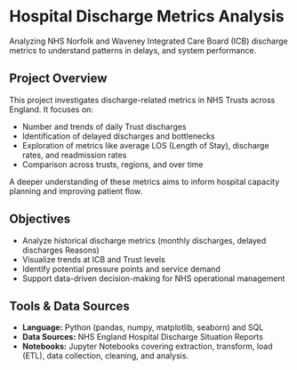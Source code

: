 # Hospital Discharge Metrics Analysis

Analyzing NHS Norfolk and Waveney Integrated Care Board (ICB) discharge metrics to understand patterns in delays, and system performance.

## Project Overview

This project investigates discharge-related metrics in NHS Trusts across England. It focuses on:

- Number and trends of daily Trust discharges  
- Identification of delayed discharges and bottlenecks  
- Exploration of metrics like average LOS (Length of Stay), discharge rates, and readmission rates  
- Comparison across trusts, regions, and over time

A deeper understanding of these metrics aims to inform hospital capacity planning and improving patient flow.

## Objectives

- Analyze historical discharge metrics (monthly discharges, delayed discharges Reasons)  
- Visualize trends at ICB and Trust levels  
- Identify potential pressure points and service demand  
- Support data-driven decision-making for NHS operational management

## Tools & Data Sources

- **Language:** Python (pandas, numpy, matplotlib, seaborn) and SQL
- **Data Sources:** NHS England Hospital Discharge Situation Reports
- **Notebooks:**  Jupyter Notebooks covering extraction, transform, load (ETL), data collection, cleaning, and analysis.


